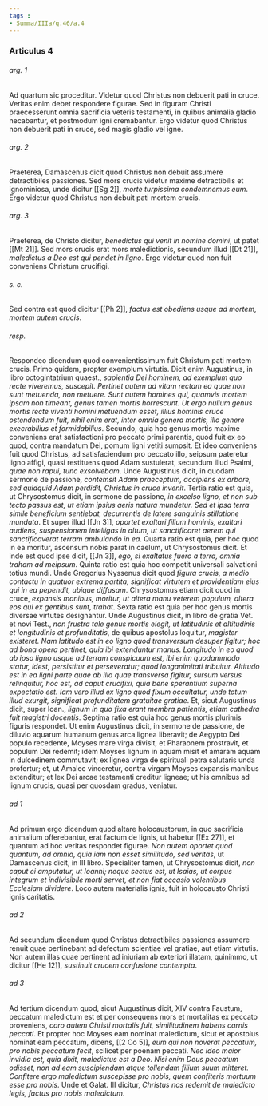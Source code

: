 ```yaml
---
tags : 
- Summa/IIIa/q.46/a.4
---
```


### Articulus 4

###### arg. 1
Ad quartum sic proceditur. Videtur quod Christus non debuerit pati in cruce. Veritas enim debet respondere figurae. Sed in figuram Christi praecesserunt omnia sacrificia veteris testamenti, in quibus animalia gladio necabantur, et postmodum igni cremabantur. Ergo videtur quod Christus non debuerit pati in cruce, sed magis gladio vel igne.

###### arg. 2
Praeterea, Damascenus dicit quod Christus non debuit assumere detractibiles passiones. Sed mors crucis videtur maxime detractibilis et ignominiosa, unde dicitur [[Sg 2]], *morte turpissima condemnemus eum*. Ergo videtur quod Christus non debuit pati mortem crucis.

###### arg. 3
Praeterea, de Christo dicitur, *benedictus qui venit in nomine domini*, ut patet [[Mt 21]]. Sed mors crucis erat mors maledictionis, secundum illud [[Dt 21]], *maledictus a Deo est qui pendet in ligno*. Ergo videtur quod non fuit conveniens Christum crucifigi.

###### s. c.
Sed contra est quod dicitur [[Ph 2]], *factus est obediens usque ad mortem, mortem autem crucis*.

###### resp.
Respondeo dicendum quod convenientissimum fuit Christum pati mortem crucis. Primo quidem, propter exemplum virtutis. Dicit enim Augustinus, in libro octogintatrium quaest., *sapientia Dei hominem, ad exemplum quo recte viveremus, suscepit. Pertinet autem ad vitam rectam ea quae non sunt metuenda, non metuere. Sunt autem homines qui, quamvis mortem ipsam non timeant, genus tamen mortis horrescunt. Ut ergo nullum genus mortis recte viventi homini metuendum esset, illius hominis cruce ostendendum fuit, nihil enim erat, inter omnia genera mortis, illo genere execrabilius et formidabilius*. Secundo, quia hoc genus mortis maxime conveniens erat satisfactioni pro peccato primi parentis, quod fuit ex eo quod, contra mandatum Dei, pomum ligni vetiti sumpsit. Et ideo conveniens fuit quod Christus, ad satisfaciendum pro peccato illo, seipsum pateretur ligno affigi, quasi restituens quod Adam sustulerat, secundum illud Psalmi, *quae non rapui, tunc exsolvebam*. Unde Augustinus dicit, in quodam sermone de passione, *contemsit Adam praeceptum, accipiens ex arbore, sed quidquid Adam perdidit, Christus in cruce invenit*. Tertia ratio est quia, ut Chrysostomus dicit, in sermone de passione, *in excelso ligno, et non sub tecto passus est, ut etiam ipsius aeris natura mundetur. Sed et ipsa terra simile beneficium sentiebat, decurrentis de latere sanguinis stillatione mundata*. Et super illud [[Jn 3]], *oportet exaltari filium hominis, exaltari audiens, suspensionem intelligas in altum, ut sanctificaret aerem qui sanctificaverat terram ambulando in ea*. Quarta ratio est quia, per hoc quod in ea moritur, ascensum nobis parat in caelum, ut Chrysostomus dicit. Et inde est quod ipse dicit, [[Jn 3]], *ego, si exaltatus fuero a terra, omnia traham ad meipsum*. Quinta ratio est quia hoc competit universali salvationi totius mundi. Unde Gregorius Nyssenus dicit quod *figura crucis, a medio contactu in quatuor extrema partita, significat virtutem et providentiam eius qui in ea pependit, ubique diffusam*. Chrysostomus etiam dicit quod in cruce, *expansis manibus, moritur, ut altera manu veterem populum, altera eos qui ex gentibus sunt, trahat*. Sexta ratio est quia per hoc genus mortis diversae virtutes designantur. Unde Augustinus dicit, in libro de gratia Vet. et novi Test., *non frustra tale genus mortis elegit, ut latitudinis et altitudinis et longitudinis et profunditatis*, de quibus apostolus loquitur, *magister existeret. Nam latitudo est in eo ligno quod transversum desuper figitur; hoc ad bona opera pertinet, quia ibi extenduntur manus. Longitudo in eo quod ab ipso ligno usque ad terram conspicuum est, ibi enim quodammodo statur, idest, persistitur et perseveratur; quod longanimitati tribuitur. Altitudo est in ea ligni parte quae ab illa quae transversa figitur, sursum versus relinquitur, hoc est, ad caput crucifixi, quia bene sperantium superna expectatio est. Iam vero illud ex ligno quod fixum occultatur, unde totum illud exurgit, significat profunditatem gratuitae gratiae*. Et, sicut Augustinus dicit, super Ioan., *lignum in quo fixa erant membra patientis, etiam cathedra fuit magistri docentis*. Septima ratio est quia hoc genus mortis plurimis figuris respondet. Ut enim Augustinus dicit, in sermone de passione, de diluvio aquarum humanum genus arca lignea liberavit; de Aegypto Dei populo recedente, Moyses mare virga divisit, et Pharaonem prostravit, et populum Dei redemit; idem Moyses lignum in aquam misit et amaram aquam in dulcedinem commutavit; ex lignea virga de spirituali petra salutaris unda profertur; et, ut Amalec vinceretur, contra virgam Moyses expansis manibus extenditur; et lex Dei arcae testamenti creditur ligneae; ut his omnibus ad lignum crucis, quasi per quosdam gradus, veniatur.

###### ad 1
Ad primum ergo dicendum quod altare holocaustorum, in quo sacrificia animalium offerebantur, erat factum de lignis, ut habetur [[Ex 27]], et quantum ad hoc veritas respondet figurae. *Non autem oportet quod quantum, ad omnia, quia iam non esset similitudo, sed veritas*, ut Damascenus dicit, in III libro. Specialiter tamen, ut Chrysostomus dicit, *non caput ei amputatur, ut Ioanni; neque sectus est, ut Isaias, ut corpus integrum et indivisibile morti servet, et non fiat occasio volentibus Ecclesiam dividere*. Loco autem materialis ignis, fuit in holocausto Christi ignis caritatis.

###### ad 2
Ad secundum dicendum quod Christus detractibiles passiones assumere renuit quae pertinebant ad defectum scientiae vel gratiae, aut etiam virtutis. Non autem illas quae pertinent ad iniuriam ab exteriori illatam, quinimmo, ut dicitur [[He 12]], *sustinuit crucem confusione contempta*.

###### ad 3
Ad tertium dicendum quod, sicut Augustinus dicit, XIV contra Faustum, peccatum maledictum est et per consequens mors et mortalitas ex peccato proveniens, *caro autem Christi mortalis fuit, similitudinem habens carnis peccati*. Et propter hoc Moyses eam nominat maledictum, sicut et apostolus nominat eam peccatum, dicens, [[2 Co 5]], *eum qui non noverat peccatum, pro nobis peccatum fecit*, scilicet per poenam peccati. *Nec ideo maior invidia est, quia dixit, maledictus est a Deo. Nisi enim Deus peccatum odisset, non ad eam suscipiendam atque tollendam filium suum mitteret. Confitere ergo maledictum suscepisse pro nobis, quem confiteris mortuum esse pro nobis*. Unde et Galat. III dicitur, *Christus nos redemit de maledicto legis, factus pro nobis maledictum*.

